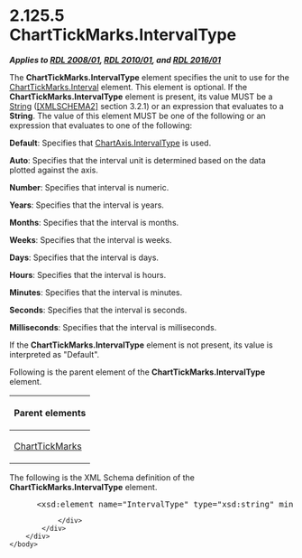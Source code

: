 <html dir="LTR" xmlns:mshelp="http://msdn.microsoft.com/mshelp" xmlns:ddue="http://ddue.schemas.microsoft.com/authoring/2003/5" xmlns:xlink="http://www.w3.org/1999/xlink" xmlns:tool="http://www.microsoft.com/tooltip">
    <head>
        <meta http-equiv="Content-Type" content="text/html; CHARSET=utf-8"></meta>
        <meta name="save" content="history"></meta>
        <title>2.125.5 ChartTickMarks.IntervalType</title>
        <xml>
            <mshelp:toctitle title="2.125.5 ChartTickMarks.IntervalType"></mshelp:toctitle>
            <mshelp:rltitle title="[MS-RDL]: ChartTickMarks.IntervalType"></mshelp:rltitle>
            <mshelp:keyword index="A" term="25f75db3-4f44-415d-9124-02c8eddc42a2"></mshelp:keyword>
            <mshelp:attr name="DCSext.ContentType" value="open specification"></mshelp:attr>
            <mshelp:attr name="AssetID" value="25f75db3-4f44-415d-9124-02c8eddc42a2"></mshelp:attr>
            <mshelp:attr name="TopicType" value="kbRef"></mshelp:attr>
            <mshelp:attr name="DCSext.Title" value="[MS-RDL]: ChartTickMarks.IntervalType" />
        </xml>
    </head>
    <body>
        <div id="header">
            <h1 class="heading">2.125.5 ChartTickMarks.IntervalType</h1>
        </div>
        <div id="mainSection">
            <div id="mainBody">
                <div id="allHistory" class="saveHistory"></div>
                <div id="sectionSection0" class="section" name="collapseableSection">
                    

<p><b><i>Applies to </i></b><a href="1e855f94-4617-47e4-b89e-0856c6cb420f.html"><b><i>RDL 2008/01</i></b></a><b><i>,
</i></b><a href="3428e690-a348-4ec7-8a6a-8efb42d2cdee.html"><b><i>RDL 2010/01</i></b></a><b><i>,
and </i></b><a href="52ce3983-2bfc-4e72-9359-42aaf5fe4509.html"><b><i>RDL 2016/01</i></b></a></p>

<p>The <b>ChartTickMarks.IntervalType</b> element specifies the
unit to use for the <a href="f3772dad-a666-4e1d-87c6-47b4da45644e.html">ChartTickMarks.Interval</a>
element. This element is optional. If the <b>ChartTickMarks.IntervalType</b>
element is present, its value MUST be a <a href="1ed81ef3-a683-45e3-aaad-bd2bbe71bc3d.html">String</a> (<a href="https://go.microsoft.com/fwlink/?LinkId=90610">[XMLSCHEMA2]</a> section
3.2.1) or an expression that evaluates to a <b>String</b>. The value of this
element MUST be one of the following or an expression that evaluates to one of
the following:</p>

<p><b>Default</b>: Specifies that <a href="e275e073-3343-4909-9c2c-7126079be718.html">ChartAxis.IntervalType</a> is
used.</p>

<p><b>Auto</b>: Specifies that the interval unit is
determined based on the data plotted against the axis.</p>

<p><b>Number</b>: Specifies that interval is numeric.</p>

<p><b>Years</b>: Specifies that the interval is years.</p>

<p><b>Months</b>: Specifies that the interval is months.</p>

<p><b>Weeks</b>: Specifies that the interval is weeks.</p>

<p><b>Days</b>: Specifies that the interval is days.</p>

<p><b>Hours</b>: Specifies that the interval is hours.</p>

<p><b>Minutes</b>: Specifies that the interval is
minutes.</p>

<p><b>Seconds</b>: Specifies that the interval is
seconds.</p>

<p><b>Milliseconds</b>: Specifies that the interval is
milliseconds.</p>

<p>If the <b>ChartTickMarks.IntervalType</b> element is not
present, its value is interpreted as &quot;Default&quot;.</p>

<p>Following is the parent element of the <b>ChartTickMarks.IntervalType</b>
element.</p>

<table>
 <thead>
  <tr>
   <th>
   <p>Parent elements</p>
   </th>
  </tr>
 </thead>
 <tr>
  <td>
  <p><a href="acde02e3-0fb1-492e-b97a-bf1b99b50c3d.html">ChartTickMarks</a></p>
  </td>
 </tr>
</table>

<p>The following is the XML Schema definition of the <b>ChartTickMarks.IntervalType</b>
element.</p>

<dl>
<dd>
<div><pre> &lt;xsd:element name=&quot;IntervalType&quot; type=&quot;xsd:string&quot; minOccurs=&quot;0&quot; /&gt;
</pre></div>
</dd></dl>


                </div>
            </div>
        </div>
    </body>
</html>